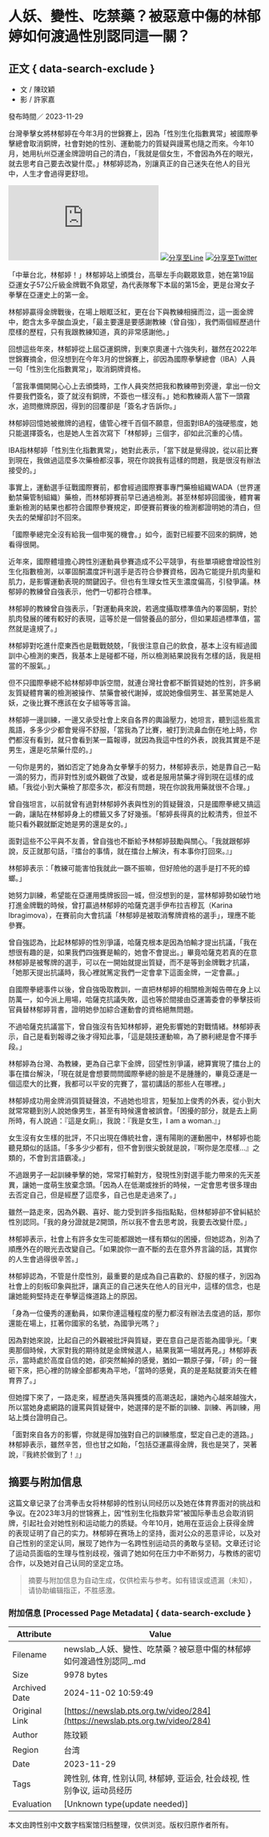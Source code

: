 # 人妖、變性、吃禁藥？被惡意中傷的林郁婷如何渡過性別認同這一關？

## 正文 { data-search-exclude }


- 文 / 陳玟穎
- 影 / 許家嘉

發布時間／ 2023-11-29

台灣拳擊女將林郁婷在今年3月的世錦賽上，因為「性別生化指數異常」被國際拳擊總會取消銅牌，社會對她的性別、運動能力的質疑與謾罵也隨之而來。今年10月，她用杭州亞運金牌證明自己的清白，「我就是個女生，不會因為外在的眼光，就去思考自己要去改變什麼。」林郁婷認為，別讓真正的自己迷失在他人的目光中，人生才會過得更舒坦。

[![分享至Facebook](https://www.facebook.com/sharer/sharer.php?u=https%3A%2F%2Fnewslab.pts.org.tw%2Fvideo%2F284)](https://www.facebook.com/sharer/sharer.php?u=https%3A%2F%2Fnewslab.pts.org.tw%2Fvideo%2F284)
[![分享至Line](https://social-plugins.line.me/lineit/share?url=https%3A%2F%2Fnewslab.pts.org.tw%2Fvideo%2F284)](https://social-plugins.line.me/lineit/share?url=https%3A%2F%2Fnewslab.pts.org.tw%2Fvideo%2F284)
[![分享至Twitter](https://twitter.com/intent/tweet?url=https%3A%2F%2Fnewslab.pts.org.tw%2Fvideo%2F284)](https://twitter.com/intent/tweet?url=https%3A%2F%2Fnewslab.pts.org.tw%2Fvideo%2F284)

「中華台北，林郁婷！」林郁婷站上頒獎台，高舉左手向觀眾致意，她在第19屆亞運女子57公斤級金牌戰不負眾望，為代表隊奪下本屆的第15金，更是台灣女子拳擊在亞運史上的第一金。

林郁婷贏得金牌戰後，在場上眼眶泛紅，更在台下與教練相擁而泣，這一面金牌中，飽含太多辛酸血淚史，「最主要還是要感謝教練（曾自強），我們兩個經歷過什麼樣的歷程，只有我跟教練知道，真的非常感謝他。」

回想這些年來，林郁婷從上屆亞運銅牌，到東京奧運十六強失利，雖然在2022年世錦賽摘金，但沒想到在今年3月的世錦賽上，卻因為國際拳擊總會（IBA）人員一句「性別生化指數異常」，取消銅牌資格。

「當我準備開開心心上去頒獎時，工作人員突然把我和教練帶到旁邊，拿出一份文件要我們簽名，簽了就沒有銅牌，不簽也一樣沒有。」她和教練兩人當下一頭霧水，追問撤牌原因，得到的回覆卻是「簽名才告訴你。」

林郁婷回憶她被撤牌的過程，儘管心裡千百個不願意，但面對IBA的強硬態度，她只能選擇簽名，也是她人生首次寫下「林郁婷」三個字，卻如此沉重的心情。

IBA指林郁婷「性別生化指數異常」，她對此表示，「當下就是覺得說，從以前比賽到現在，我做過這麼多次藥檢都沒事，現在你說我有這樣的問題，我是很沒有辦法接受的。」

事實上，運動選手征戰國際賽前，都會經過國際賽事專門藥檢組織WADA（世界運動禁藥管制組織）藥檢，而林郁婷賽前早已通過檢測。甚至林郁婷回國後，體育署重新檢測的結果也都符合國際參賽規定，即便賽前賽後的檢測都證明她的清白，但失去的榮耀卻討不回來。

「國際拳總完全沒有給我一個申冤的機會。」如今，面對已經要不回來的銅牌，她看得很開。

近年來，國際體壇擔心跨性別運動員參賽造成不公平競爭，有些單項總會增設性別生化指數檢測，以睪固酮濃度評判選手是否符合參賽資格，因為它能提升肌肉量和肌力，是影響運動表現的關鍵因子。但也有生理女性天生濃度偏高，引發爭議。林郁婷的教練曾自強表示，他們一切都符合標準。

林郁婷的教練曾自強表示，「對運動員來說，若適度攝取標準值內的睪固酮，對於肌肉發展的確有較好的表現，這等於是一個營養品的部分，但如果超過標準值，當然就是違規了。」

林郁婷對吃進什麼東西也是戰戰兢兢，「我很注意自己的飲食，基本上沒有經過國訓中心檢測的東西，我基本上是碰都不碰，所以檢測結果說我有怎樣的話，我是相當的不服氣。」

但不只國際拳總不給林郁婷申訴空間，就連台灣社會都不斷質疑她的性別，許多網友質疑體育署的檢測被操作、禁藥會被代謝掉，或說她像個男生、甚至罵她是人妖，之後比賽不應該在女子組等等言論。

林郁婷一邊訓練，一邊又承受社會上來自各界的輿論壓力，她坦言，聽到這些風言風語，多多少少都會覺得不舒服，「當我為了比賽，被打到流鼻血倒在地上時，你們都沒有看到，就只會看到某一篇報導，就因為我這中性的外表，說我其實是不是男生，還是吃禁藥什麼的。」

一句你是男的，猶如否定了她身為女拳擊手的努力，林郁婷表示，她是靠自己一點一滴的努力，而非對性別或外觀做了改變，或者是服用禁藥才得到現在這樣的成績。「我從小到大藥檢了那麼多次，都沒有問題，現在你說我用藥就很不合理。」

曾自強坦言，以前就曾有過對林郁婷外表與性別的質疑聲浪，只是國際拳總又搞這一齣，讓貼在林郁婷身上的標籤又多了好幾張。「郁婷長得真的比較清秀，但並不能只看外觀就斷定她是男的還是女的。」

面對這些不公平與不友善，曾自強也不斷給予林郁婷鼓勵與關心。「我就跟郁婷說，反正就那句話，『擂台的事情，就在擂台上解決，有本事你打回來。』」

林郁婷表示：「教練可能害怕我就此一蹶不振嘛，但好險他的選手是打不死的蟑螂。」

她努力訓練，希望能在亞運用獎牌扳回一城，但沒想到的是，當林郁婷勢如破竹地打進金牌戰的時候，曾打贏過林郁婷的哈薩克選手伊布拉吉穆瓦（Karina Ibragimova），在賽前向大會抗議「林郁婷是被取消奪牌資格的選手」，理應不能參賽。

曾自強認為，比起林郁婷的性別爭議，哈薩克根本是因為怕輸才提出抗議，「我在想很有趣的是，如果我們四強賽是輸的，她會不會提出。」畢竟哈薩克若真的在意林郁婷是被奪牌的選手，可以在一開始就提出質疑，而不是等到金牌戰才抗議，「她那天提出抗議時，我心裡就篤定我們一定會拿下這面金牌，一定會贏。」

自國際拳總事件以後，曾自強吸取教訓，一直把林郁婷的相關檢測報告帶在身上以防萬一，如今派上用場，哈薩克抗議失敗，這也等於間接由亞運籌委會的拳擊技術官員替林郁婷背書，證明她參加綜合運動會的資格絕無問題。

不過哈薩克抗議當下，曾自強沒有告知林郁婷，避免影響她的對戰情緒。林郁婷表示，自己是看到報導之後才得知此事，「這是競技運動嘛，為了勝利總是會不擇手段。」

林郁婷為台灣、為教練，更為自己拿下金牌，回望性別爭議，總算實現了擂台上的事在擂台解決，「現在就是會想要問問國際拳總的臉是不是腫腫的，畢竟亞運是一個這麼大的比賽，我都可以平安的完賽了，當初講話的那些人在哪裡。」

林郁婷成功用金牌消弭質疑聲浪，不過她也坦言，短髮加上俊秀的外表，從小到大就常常聽到別人說她像男生，甚至有時候還會被誤會。「困擾的部分，就是去上廁所時，有人說過：『這是女廁』，我說：『我是女生，I am a woman.』」

女生沒有女生樣的批評，不只出現在傳統社會，還有陽剛的運動圈中，林郁婷也能聽見類似的話語。「多多少少都有，但不會到很尖銳就是說，『啊你是怎麼樣...』之類的，不會到言語霸凌。」

不過跟男子一起訓練拳擊的她，常常打輸對方，發現性別對選手能力帶來的先天差異，讓她一度萌生放棄念頭。「因為人在低潮或挫折的時候，一定會思考很多理由去否定自己，但是經歷了這麼多，自己也是走過來了。」

雖然一路走來，因為外觀、喜好、能力受到許多指指點點，但林郁婷卻不曾糾結於性別認同。「我的身分證就是2開頭，所以我不會去思考說，我要去改變什麼。」

林郁婷表示，社會上有許多女生可能都跟她一樣有類似的困擾，但她認為，別為了順應外在的眼光去改變自己。「如果說你一直不斷的去在意外界言論的話，其實你的人生會過得很辛苦。」

林郁婷認為，不管是什麼性別，最重要的是成為自己喜歡的、舒服的樣子，別因為社會上的刻板印象與批評，讓真正的自己迷失在他人的目光中，這樣的信念，也是讓她能夠堅持走在拳擊這條道路上的原因。

「身為一位優秀的運動員，如果你連這種程度的壓力都沒有辦法去度過的話，那你還能在場上，扛著你國家的名號，為國爭光嗎？」

因為對她來說，比起自己的外觀被批評與質疑，更在意自己是否能為國爭光。「東奧那個時候，大家對我的期待就是金牌候選人，結果我第一場就再見。」林郁婷表示，當時處於高度自信的她，卻突然輸掉的感覺，猶如一顆原子彈，「砰」的一聲砸下來，把心裡的防線全部都夷為平地，「當時的感覺，真的是差點就要消失在體育界了。」

但她撐下來了，一路走來，經歷過失落與獲獎的高潮迭起，讓她內心越來越強大，所以當她身處網路的謾罵與質疑聲中，她選擇的是不斷的訓練、訓練、再訓練，用站上獎台證明自己。

「面對來自各方的影響，你就是得加強對自己的訓練態度，堅定自己走的道路。」林郁婷表示，雖然辛苦，但也甘之如飴，「包括亞運贏得金牌，我也是哭了，哭著說，『我終於做到了！』」
<!-- tcd_original_link https://newslab.pts.org.tw/video/284 -->
## 摘要与附加信息

<!-- tcd_abstract -->
这篇文章记录了台湾拳击女将林郁婷的性别认同经历以及她在体育界面对的挑战和争议。在2023年3月的世锦赛上，因“性别生化指数异常”被国际拳击总会取消铜牌，引起社会对她性别和运动能力的质疑。今年10月，她用在亚运会上获得金牌的表现证明了自己的实力。林郁婷在赛场上的坚持，面对公众的恶意评论，以及对自己性别的坚定认同，展现了她作为一名跨性别运动员的勇敢与坚韧。文章还讨论了运动员面临的生理与性别歧视，强调了她如何在压力中不断努力，与教练的密切合作，以及她对自己认同的坚定立场。
<!-- tcd_abstract_end -->

> 摘要与附加信息为自动生成，仅供检索与参考。如有错误或遗漏（未知），请协助编辑指正，不胜感激。

### 附加信息 [Processed Page Metadata] { data-search-exclude }

| Attribute       | Value                                  |
|-----------------|----------------------------------------|
| Filename        | newslab_人妖、變性、吃禁藥？被惡意中傷的林郁婷如何渡過性別認同_.md                             |
| Size            | 9978 bytes                           |
| Archived Date   | 2024-11-02 10:59:49                             |
| Original Link   | [https://newslab.pts.org.tw/video/284](https://newslab.pts.org.tw/video/284)                       |
| Author          | 陈玟颖                               |
| Region          | 台湾                               |
| Date            | 2023-11-29                                 |
| Tags            | 跨性别, 体育, 性别认同, 林郁婷, 亚运会, 社会歧视, 性别争议, 运动员经历                                 |
| Evaluation            | [Unknown type(update needed)]                                 |
<!-- tcd_table_end -->

本文由跨性别中文数字档案馆归档整理，仅供浏览。版权归原作者所有。
